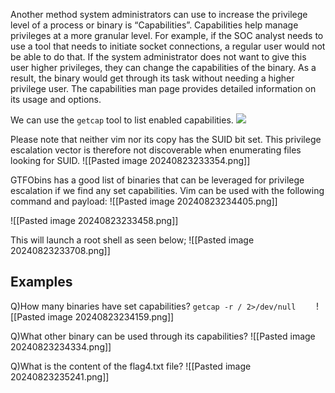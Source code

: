 Another method system administrators can use to increase the privilege level of a process or binary is “Capabilities”. Capabilities help manage privileges at a more granular level. For example, if the SOC analyst needs to use a tool that needs to initiate socket connections, a regular user would not be able to do that. If the system administrator does not want to give this user higher privileges, they can change the capabilities of the binary. As a result, the binary would get through its task without needing a higher privilege user. The capabilities man page provides detailed information on its usage and options.

We can use the `getcap` tool to list enabled capabilities.
	![](https://i.imgur.com/Q6XYr0p.png)

  
Please note that neither vim nor its copy has the SUID bit set. This privilege escalation vector is therefore not discoverable when enumerating files looking for SUID.
	![[Pasted image 20240823233354.png]]

GTFObins has a good list of binaries that can be leveraged for privilege escalation if we find any set capabilities. Vim can be used with the following command and payload:
	![[Pasted image 20240823234405.png]]
	
![[Pasted image 20240823233458.png]]

This will launch a root shell as seen below;
	![[Pasted image 20240823233708.png]]


## **Examples**
Q)How many binaries have set capabilities?
	`getcap -r / 2>/dev/null	`
	![[Pasted image 20240823234159.png]]
	
Q)What other binary can be used through its capabilities?
	![[Pasted image 20240823234334.png]]

Q)What is the content of the flag4.txt file?
	![[Pasted image 20240823235241.png]]